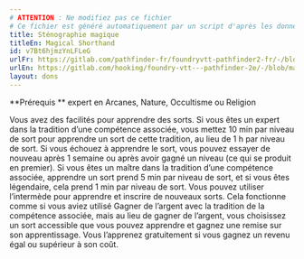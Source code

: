 ```yaml
---
# ATTENTION : Ne modifiez pas ce fichier
# Ce fichier est généré automatiquement par un script d'après les données du module Foundry VTT officiel et de sa traduction
title: Sténographie magique
titleEn: Magical Shorthand
id: v7Bt6hjmzYnLFLeG
urlFr: https://gitlab.com/pathfinder-fr/foundryvtt-pathfinder2-fr/-/blob/master/data/feats/v7Bt6hjmzYnLFLeG.htm
urlEn: https://gitlab.com/hooking/foundry-vtt---pathfinder-2e/-/blob/master/packs/data/feats.db/magical-shorthand.json
layout: dons
---
```

**Prérequis ** expert en Arcanes, Nature, Occultisme ou Religion

Vous avez des facilités pour apprendre des sorts. Si vous êtes un expert dans la tradition d’une compétence associée, vous mettez 10 min par niveau de sort pour apprendre un sort de cette tradition, au lieu de 1 h par niveau de sort. Si vous échouez à apprendre le sort, vous pouvez essayer de nouveau après 1 semaine ou après avoir gagné un niveau (ce qui se produit en premier). Si vous êtes un maître dans la tradition d’une compétence associée, apprendre un sort prend 5 min par niveau de sort, et si vous êtes légendaire, cela prend 1 min par niveau de sort. Vous pouvez utiliser l’intermède pour apprendre et inscrire de nouveaux sorts. Cela fonctionne comme si vous aviez utilisé Gagner de l’argent avec la tradition de la compétence associée, mais au lieu de gagner de l’argent, vous choisissez un sort accessible que vous pouvez apprendre et gagnez une remise sur son apprentissage. Vous l’apprenez gratuitement si vous gagnez un revenu égal ou supérieur à son coût.
